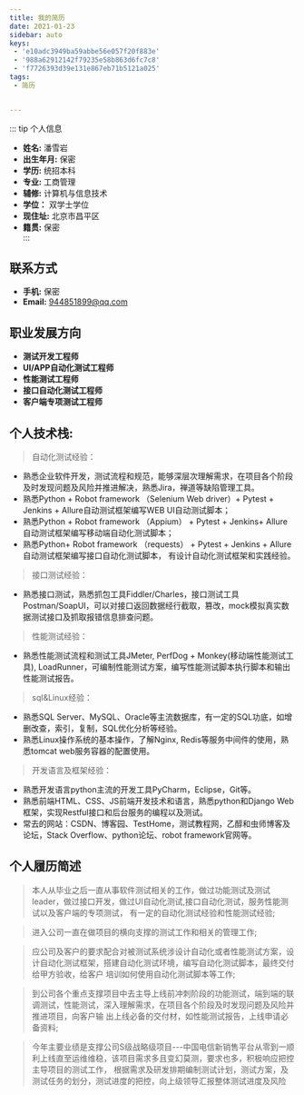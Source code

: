 ```yaml
---
title: 我的简历  
date: 2021-01-23  
sidebar: auto 
keys:
 - 'e10adc3949ba59abbe56e057f20f883e'    
 - '988a62912142f79235e58b863d6fc7c8'  
 - 'f7726393d39e131e867eb71b5121a025'  
tags:
 - 简历


---
```



::: tip 个人信息  
- **姓名:**  潘雪岩
- **出生年月:**  保密
- **学历:**  统招本科
- **专业:**  工商管理
- **辅修:**  计算机与信息技术
- **学位：**   双学士学位
- **现住址:**  北京市昌平区
- **籍贯:**  保密  
:::
  

## 联系方式
* **手机:**  保密
* **Email:**  944851899@qq.com


## 职业发展方向
- **测试开发工程师**
- **UI/APP自动化测试工程师**
- **性能测试工程师**
- **接口自动化测试工程师**
- **客户端专项测试工程师**


## 个人技术栈:
> 自动化测试经验：
- 熟悉企业软件开发，测试流程和规范，能够深层次理解需求，在项目各个阶段及时发现问题及风险并推进解决，熟悉Jira，禅道等缺陷管理工具。
- 熟悉Python + Robot framework （Selenium Web driver）+ Pytest + Jenkins + Allure自动测试框架编写WEB UI自动测试脚本； 
- 熟悉Python + Robot framework （Appium） + Pytest  + Jenkins+ Allure自动测试框架编写移动端自动化测试脚本； 
- 熟悉Python+ Robot framework  （requests） + Pytest + Jenkins + Allure自动测试框架编写接口自动化测试脚本， 有设计自动化测试框架和实践经验。

> 接口测试经验：
- 熟悉接口测试，熟悉抓包工具Fiddler/Charles，接口测试工具Postman/SoapUI，可以对接口返回数据经行截取，篡改，mock模拟真实数据测试接口及抓取报错信息排查问题。

> 性能测试经验：
- 熟悉性能测试流程和测试工具JMeter, PerfDog + Monkey(移动端性能测试工具), LoadRunner，可编制性能测试方案，编写性能测试脚本执行脚本和输出性能测试报告。

> sql&Linux经验：
- 熟悉SQL Server、MySQL、Oracle等主流数据库，有一定的SQL功底，如增删改查，索引，复制，SQL优化分析等经验。
- 熟悉Linux操作系统的基本操作，了解Nginx, Redis等服务中间件的使用，熟悉tomcat web服务容器的配置使用。

> 开发语言及框架经验：
- 熟悉开发语言python主流的开发工具PyCharm，Eclipse，Git等。
- 熟悉前端HTML、CSS、JS前端开发技术和语言，熟悉python和Django Web框架，实现Restful接口和后台服务的编程以及测试。
- 常去的网站：CSDN、博客园、TestHome，测试教程网，乙醇和虫师博客及论坛，Stack Overflow、python论坛、robot framework官网等。


## 个人履历简述

> 本人从毕业之后一直从事软件测试相关的工作，做过功能测试及测试leader，做过接口开发，做过UI自动化测试,接口自动化测试，服务性能测试以及客户端的专项测试，
  有一定的自动化测试经验和性能测试经验;

> 进入公司一直在做项目的横向支撑的测试工作和相关的管理工作;

> 应公司及客户的要求配合对被测试系统涉设计自动化或者性能测试方案，设计自动化测试框架，搭建自动化测试环境，编写自动化测试脚本，最终交付给甲方验收，给客户
  培训如何使用自动化测试脚本等工作;

> 到公司各个重点支撑项目中去主导上线前冲刺阶段的功能测试，端到端的联调测试，性能测试，深入理解需求，在项目各个阶段及时发现问题及风险并推进项目，向客户输
  出上线必备的交付材，如性能测试报告，上线申请必备资料;

> 今年主要业绩是支撑公司S级战略级项目---中国电信新销售平台从零到一顺利上线直至运维维稳，该项目需求多且变幻莫测，要求也多，积极响应把控主导项目的测试工作，
  根据需求及研发排期编制测试计划，测试方案，及测试任务的划分，测试进度的把控，向上级领导汇报整体测试进度及风险
